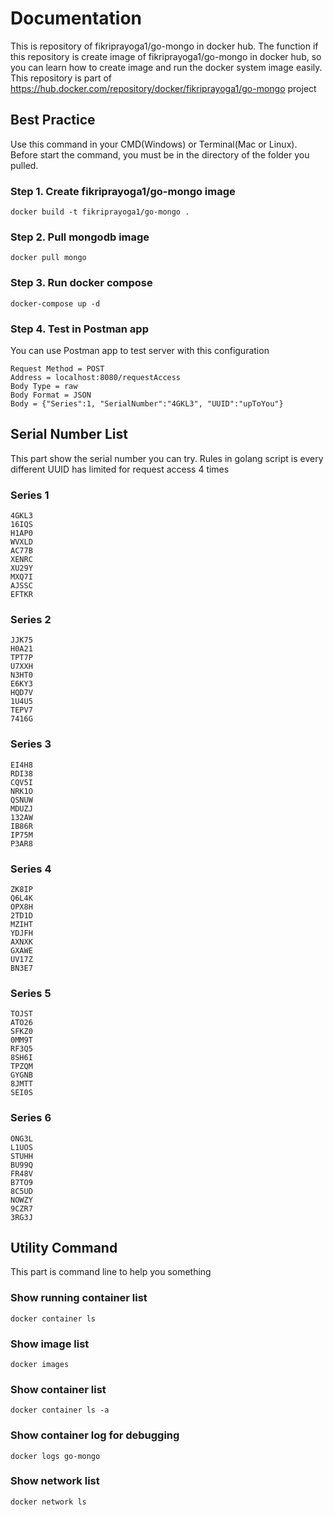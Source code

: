 # Documentation
This is repository of fikriprayoga1/go-mongo in docker hub. The function if this repository is create image of fikriprayoga1/go-mongo in docker hub, so you can learn how to create image and run the docker system image easily. This repository is part of https://hub.docker.com/repository/docker/fikriprayoga1/go-mongo project

## Best Practice
Use this command in your CMD(Windows) or Terminal(Mac or Linux). Before start the command, you must be in the directory of the folder you pulled.

### Step 1. Create fikriprayoga1/go-mongo image
```
docker build -t fikriprayoga1/go-mongo .
```

### Step 2. Pull mongodb image
```
docker pull mongo
```

### Step 3. Run docker compose
```
docker-compose up -d
```

### Step 4. Test in Postman app
You can use Postman app to test server with this configuration
```
Request Method = POST
Address = localhost:8080/requestAccess
Body Type = raw
Body Format = JSON
Body = {"Series":1, "SerialNumber":"4GKL3", "UUID":"upToYou"}
```

## Serial Number List
This part show the serial number you can try. Rules in golang script is every different UUID has limited for request access 4 times

### Series 1
```
4GKL3
16IQS
H1AP0
WVXLD
AC77B
XENRC
XU29Y
MXQ7I
AJSSC
EFTKR
```

### Series 2
```
JJK75
H0A21
TPT7P
U7XXH
N3HT0
E6KY3
HQD7V
1U4U5
TEPV7
7416G
```

### Series 3
```
EI4H8
RDI38
CQV5I
NRK1O
QSNUW
MDUZJ
132AW
IB86R
IP75M
P3AR8
```

### Series 4
```
ZK8IP
Q6L4K
OPX8H
2TD1D
MZIHT
YDJFH
AXNXK
GXAWE
UV17Z
BN3E7
```

### Series 5
```
TOJST
ATO26
SFKZ0
0MM9T
RF3Q5
8SH6I
TPZQM
GYGNB
8JMTT
SEI0S
```

### Series 6
```
ONG3L
L1UOS
STUHH
BU99Q
FR48V
B7TO9
8C5UD
NOWZY
9CZR7
3RG3J
```

## Utility Command
This part is command line to help you something

### Show running container list
```
docker container ls
```

### Show image list
```
docker images
```

### Show  container list
```
docker container ls -a
```

### Show  container log for debugging
```
docker logs go-mongo
```

### Show network list
```
docker network ls
```
